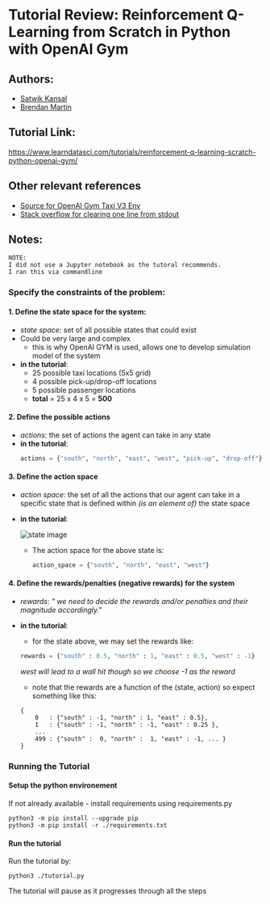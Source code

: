 # Tutorial Review: Reinforcement Q-Learning from Scratch in Python with OpenAI Gym

## Authors:
* [Satwik Kansal](https://www.learndatasci.com/author/satwik)
* [Brendan Martin](https://www.learndatasci.com/author/brendan)

## Tutorial Link:
<https://www.learndatasci.com/tutorials/reinforcement-q-learning-scratch-python-openai-gym/>

## Other relevant references
* [Source for OpenAI Gym Taxi V3 Env](https://github.com/openai/gym/blob/master/gym/envs/toy_text/taxi.py)
* [Stack overflow for clearing one line from stdout](https://stackoverflow.com/questions/44565704/how-to-clear-only-last-one-line-in-python-output-console/51388326)

## Notes:
```
NOTE:
I did not use a Jupyter notebook as the tutoral recommends.
I ran this via commandline
```

### Specify the constraints of the problem:

#### 1. Define the state space for the system:
* *state space*: set of all possible states that could exist
* Could be very large and complex
  * this is why OpenAI GYM is used, allows one to develop simulation model of the system
* __in the tutorial__:
  * 25 possible taxi locations (5x5 grid)
  * 4 possible pick-up/drop-off locations
  * 5 possible passenger locations
  * __total__ = 25 x 4 x 5 = __500__

#### 2. Define the possible actions
* *actions*: the set of actions the agent can take in any state
* __in the tutorial__:
  ```python 
  actions = {"south", "north", "east", "west", "pick-up", "drop-off"}
  ```

#### 3. Define the action space
* *action space*: the set of all the actions that our agent can take in a specific state that is defined within *(is an element of)* the state space
* __in the tutorial__:

  ![state image](https://storage.googleapis.com/lds-media/images/Reinforcement_Learning_Taxi_Env.width-1200.png)

  * The action space for the above state is:
    ```python
    action_space = {"south", "north", "east", "west"}
    ```
    
#### 4. Define the rewards/penalties (negative rewards) for the system
* *rewards*: *" we need to decide the rewards and/or penalties and their magnitude accordingly."*
* __in the tutorial__:
  * for the state above, we may set the rewards like:
  ```python
  rewards = {"south" : 0.5, "north" : 1, "east" : 0.5, "west" : -1}
  ```
  *west will lead to a wall hit though so we choose -1 as the reward*

  * note that the rewards are a function of the (state, action) so expect something like this:
  ```
  {
      0   : {"south" : -1, "north" : 1, "east" : 0.5},
      1   : {"south" : -1, "north" : -1, "east" : 0.25 },
      ...
      499 : {"south" :  0, "north" :  1, "east" : -1, ... }
  }
  ```

### Running the Tutorial
#### Setup the python environement
If not already available - install requirements using requirements.py
```shell
python3 -m pip install --upgrade pip
python3 -m pip install -r ./requirements.txt
```

#### Run the tutorial
Run the tutorial by:
```shell
python3 ./tutorial.py
```
The tutorial will pause as it progresses through all the steps
